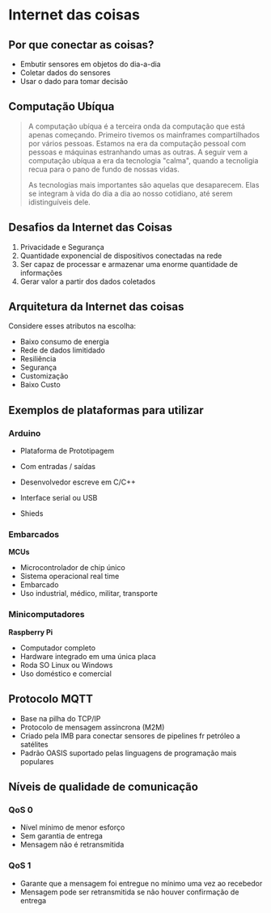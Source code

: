 # Internet das coisas

## Por que conectar as coisas?

- Embutir sensores em objetos do dia-a-dia
- Coletar dados do sensores
- Usar o dado para tomar decisão

## Computação Ubíqua

>  A computação ubíqua é a terceira onda da computação que está apenas começando. Primeiro tivemos os mainframes compartilhados por vários pessoas. Estamos na era da computação pessoal com pessoas e máquinas estranhando umas as outras. A seguir vem a computação ubíqua a era da tecnologia "calma", quando a tecnoligia recua para o pano de fundo de nossas vidas.
>
> As tecnologias mais importantes são aquelas que desaparecem. Elas se integram à vida do dia a dia ao nosso cotidiano, até serem idistinguíveis dele.



## Desafios da Internet das Coisas

1. Privacidade e Segurança
2. Quantidade exponencial de dispositivos conectadas na rede
3. Ser capaz de processar e armazenar uma enorme quantidade de informações
4. Gerar valor a partir dos dados coletados



## Arquitetura da Internet das coisas



Considere esses atributos na escolha:

- Baixo consumo de energia
- Rede de dados limitidado
- Resiliência
- Segurança
- Customização
- Baixo Custo



## Exemplos de plataformas para utilizar

### Arduino 

- Plataforma de Prototipagem 

- Com entradas / saídas

- Desenvolvedor escreve em C/C++

- Interface serial ou USB

- Shieds

  

### Embarcados

**MCUs**

- Microcontrolador de chip único
- Sistema operacional real time
- Embarcado
- Uso industrial, médico, militar, transporte



### Minicomputadores 

**Raspberry Pi**

- Computador completo
- Hardware integrado em uma única placa
- Roda SO Linux ou Windows
- Uso doméstico e comercial



## Protocolo MQTT 

- Base na pilha do TCP/IP
- Protocolo de mensagem assíncrona (M2M)
- Criado pela IMB para conectar sensores de pipelines fr petróleo a satélites
- Padrão OASIS suportado pelas linguagens de programação mais populares



## Níveis de qualidade de comunicação 

### QoS 0

- Nível mínimo de menor esforço
- Sem garantia de entrega
- Mensagem não é retransmitida



### QoS 1

- Garante que a mensagem foi entregue no mínimo uma vez ao recebedor
- Mensagem pode ser retransmitida se não houver confirmação de entrega

